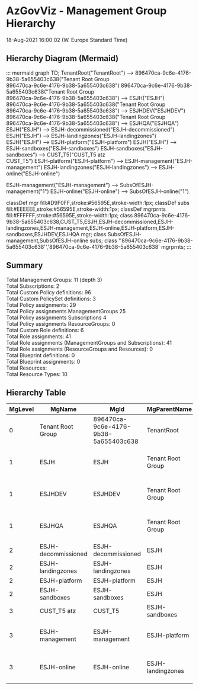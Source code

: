 # AzGovViz - Management Group Hierarchy

18-Aug-2021 16:00:02 (W. Europe Standard Time)

## Hierarchy Diagram (Mermaid)

::: mermaid
    graph TD;
TenantRoot("TenantRoot") --> 896470ca-9c6e-4176-9b38-5a655403c638("Tenant Root Group<br/>896470ca-9c6e-4176-9b38-5a655403c638")
896470ca-9c6e-4176-9b38-5a655403c638("Tenant Root Group<br/>896470ca-9c6e-4176-9b38-5a655403c638") --> ESJH("ESJH")
896470ca-9c6e-4176-9b38-5a655403c638("Tenant Root Group<br/>896470ca-9c6e-4176-9b38-5a655403c638") --> ESJHDEV("ESJHDEV")
896470ca-9c6e-4176-9b38-5a655403c638("Tenant Root Group<br/>896470ca-9c6e-4176-9b38-5a655403c638") --> ESJHQA("ESJHQA")
ESJH("ESJH") --> ESJH-decommissioned("ESJH-decommissioned")
ESJH("ESJH") --> ESJH-landingzones("ESJH-landingzones")
ESJH("ESJH") --> ESJH-platform("ESJH-platform")
ESJH("ESJH") --> ESJH-sandboxes("ESJH-sandboxes")
ESJH-sandboxes("ESJH-sandboxes") --> CUST_T5("CUST_T5 atz<br/>CUST_T5")
ESJH-platform("ESJH-platform") --> ESJH-management("ESJH-management")
ESJH-landingzones("ESJH-landingzones") --> ESJH-online("ESJH-online")

ESJH-management("ESJH-management") --> SubsOfESJH-management("1")
ESJH-online("ESJH-online") --> SubsOfESJH-online("1")

 classDef mgr fill:#D9F0FF,stroke:#56595E,stroke-width:1px;
 classDef subs fill:#EEEEEE,stroke:#56595E,stroke-width:1px; classDef mgrprnts fill:#FFFFFF,stroke:#56595E,stroke-width:1px;
 class 896470ca-9c6e-4176-9b38-5a655403c638,CUST_T5,ESJH,ESJH-decommissioned,ESJH-landingzones,ESJH-management,ESJH-online,ESJH-platform,ESJH-sandboxes,ESJHDEV,ESJHQA mgr;
 class SubsOfESJH-management,SubsOfESJH-online subs; class ''896470ca-9c6e-4176-9b38-5a655403c638'','896470ca-9c6e-4176-9b38-5a655403c638' mgrprnts;
:::

## Summary

Total Management Groups: 11 (depth 3)\
Total Subscriptions: 2\
Total Custom Policy definitions: 96\
Total Custom PolicySet definitions: 3\
Total Policy assignments: 29\
Total Policy assignments ManagementGroups 25\
Total Policy assignments Subscriptions 4\
Total Policy assignments ResourceGroups: 0\
Total Custom Role definitions: 6\
Total Role assignments: 41\
Total Role assignments (ManagementGroups and Subscriptions): 41\
Total Role assignments (ResourceGroups and Resources): 0\
Total Blueprint definitions: 0\
Total Blueprint assignments: 0\
Total Resources: \
Total Resource Types: 10

## Hierarchy Table

| **MgLevel** | **MgName** | **MgId** | **MgParentName** | **MgParentId** | **SubName** | **SubId** |
|-------------|-------------|-------------|-------------|-------------|-------------|-------------|
| 0 | Tenant Root Group | 896470ca-9c6e-4176-9b38-5a655403c638 | TenantRoot | TenantRoot | none | none |
| 1 | ESJH | ESJH | Tenant Root Group | 896470ca-9c6e-4176-9b38-5a655403c638 | none | none |
| 1 | ESJHDEV | ESJHDEV | Tenant Root Group | 896470ca-9c6e-4176-9b38-5a655403c638 | none | none |
| 1 | ESJHQA | ESJHQA | Tenant Root Group | 896470ca-9c6e-4176-9b38-5a655403c638 | none | none |
| 2 | ESJH-decommissioned | ESJH-decommissioned | ESJH | ESJH | none | none |
| 2 | ESJH-landingzones | ESJH-landingzones | ESJH | ESJH | none | none |
| 2 | ESJH-platform | ESJH-platform | ESJH | ESJH | none | none |
| 2 | ESJH-sandboxes | ESJH-sandboxes | ESJH | ESJH | none | none |
| 3 | CUST_T5 atz | CUST_T5 | ESJH-sandboxes | ESJH-sandboxes | none | none |
| 3 | ESJH-management | ESJH-management | ESJH-platform | ESJH-platform | management | f28ba982-5ed0-4033-9bdf-e45e4b5df466 |
| 3 | ESJH-online | ESJH-online | ESJH-landingzones | ESJH-landingzones | landingZone | 4dfa3b56-55bf-4059-802a-24e44a4fb60f |


